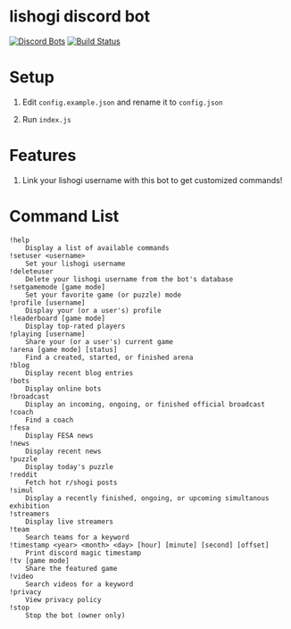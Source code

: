 # lishogi discord bot
[![Discord Bots](https://discordbots.org/api/widget/status/842330057841049600.svg)](https://discordbots.org/bot/842330057841049600)
[![Build Status](https://github.com/ddugovic/lishogi-discord/workflows/Node.js%20CI/badge.svg)](https://github.com/ddugovic/lishogi-discord/actions?query=workflow%3A%22Node.js+CI%22)

# Setup

1. Edit `config.example.json` and rename it to `config.json`

2. Run `index.js`

# Features

1. Link your lishogi username with this bot to get customized commands!

# Command List
```
!help
    Display a list of available commands
!setuser <username>
    Set your lishogi username
!deleteuser
    Delete your lishogi username from the bot's database
!setgamemode [game mode]
    Set your favorite game (or puzzle) mode
!profile [username]
    Display your (or a user's) profile
!leaderboard [game mode]
    Display top-rated players
!playing [username]
    Share your (or a user's) current game
!arena [game mode] [status]
    Find a created, started, or finished arena
!blog
    Display recent blog entries
!bots
    Display online bots
!broadcast
    Display an incoming, ongoing, or finished official broadcast
!coach
    Find a coach
!fesa
    Display FESA news
!news
    Display recent news
!puzzle
    Display today's puzzle
!reddit
    Fetch hot r/shogi posts
!simul
    Display a recently finished, ongoing, or upcoming simultanous exhibition
!streamers
    Display live streamers
!team
    Search teams for a keyword
!timestamp <year> <month> <day> [hour] [minute] [second] [offset]
    Print discord magic timestamp
!tv [game mode]
    Share the featured game
!video
    Search videos for a keyword
!privacy
    View privacy policy
!stop
    Stop the bot (owner only)
```
